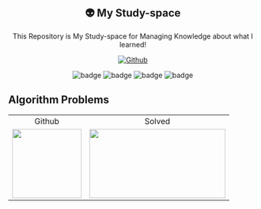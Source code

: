 <p align="center">
 <h2 align="center">👽 My Study-space</h2>
 <p align="center">This Repository is My Study-space for Managing Knowledge about what I learned!</p>
</p>

<div align="center">

[![Github](https://img.shields.io/badge/Code_Space-737373.svg?style=flat&logo=github&logoColor=white&label=Github&labelColor=000)](https://young1ll-special-umbrella-j6g9grpqwg7hqq64.github.dev/)

![badge](https://img.shields.io/badge/Java-ED8B00?style=flat-square&logo=OpenJDK&logoColor=fff)
![badge](https://img.shields.io/badge/Spring-6DB33F?style=flat-square&logo=Spring&logoColor=fff)
![badge](https://img.shields.io/badge/3.8.8-gray?style=flat-square&logo=Python&logoColor=fff&label=Python&labelColor=276DC3)
![badge](https://img.shields.io/badge/React-0088CC?style=flat-square&logo=React&logoColor=white)
</div>

## Algorithm Problems

<table align="center">
    <td align="center">Github</td>
    <td align="center">Solved</td>
    <tr>
        <td height="140px"> <a href="https://github.com/young1ll"><img src="https://avatars.githubusercontent.com/u/122770896?v=4" width="140px" /></a> </td>
        <td height="140px"> <a href="https://solved.ac/y_kyul"><img height="140px" width="275px" src="http://mazassumnida.wtf/api/v2/generate_badge?boj=y_kyul" /></a> </td>
    </tr>
</table>
